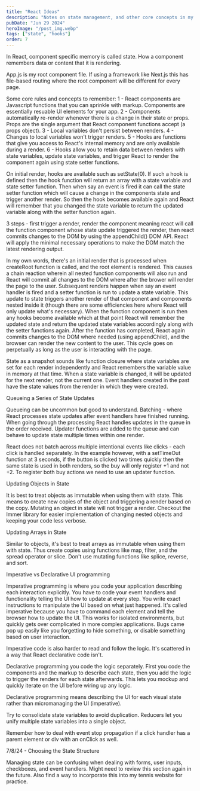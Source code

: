 ```yaml
---
title: "React Ideas"
description: "Notes on state management, and other core concepts in my own words"
pubDate: "Jun 29 2024"
heroImage: "/post_img.webp"
tags: ["state", "hooks"]
order: 7
---
```


In React, component specific memory is called state. How a component remembers data or content that it is rendering.

App.js is my root component file. If using a framework like Next.js this has file-based routing where the
root component will be different for every page.

Some core rules and concepts to remember:
1 - React components are Javascript functions that you can sprinkle with markup. Components are essentially resuable UI elements for your app.
2 - Components automatically re-render whenever there is a change in their state or props. Props are the
single argument that React component functions accept (a props object).
3 - Local variables don't persist between renders.
4 - Changes to local variables won't trigger renders.
5 - Hooks are functions that give you access to React's internal memory and are only available during a render.
6 - Hooks allow you to retain data between renders with state variables, update state variables, and trigger React to render the component again using state setter functions.

On initial render, hooks are available such as setState(0). If such a hook is defined then the hook function will return an array with a state variable and state setter function. Then when say an event is fired it can call the state setter function which will cause a change in the components state and trigger another render. So then the hook becomes available again and React will remember that you changed the state variable to return the updated variable along with the setter function again.

3 steps - first trigger a render, render the component meaning react will call the function component whose state update triggered the render, then react commits changes to the DOM by using the appendChild() DOM API. React will apply the minimal necessary operations to make the DOM match the latest rendering output.

In my own words, there's an initial render that is processed when createRoot function is called, and the root element is rendered. This causes a chain reaction wherein all nested function components will also run and React will commit all changes to the DOM where after the brower will render the page to the user. Subsequent renders happen when say an event handler is fired and a setter function is run to update a state variable. This update to state triggers another render of that component and components nested inside it (though there are some efficiencies here where React will only update what's necessary). When the function component is run then any hooks become available which at that point React will remember the updated state and return the updated state variables accordingly along with the setter functions again. After the function has completed, React again commits changes to the DOM where needed (using appendChild), and the browser can render the new content to the user. This cycle goes on perpetually as long as the user is interacting with the page.

State as a snapshot sounds like function closure where state variables are set for each render independently and React remembers the variable value in memory at that time. When a state variable is changed, it will be updated for the next render, not the current one. Event handlers created in the past have the state values from the render in which they were created.

Queueing a Series of State Updates

Queueing can be uncommon but good to understand.
Batching - where React processes state updates after event handlers have finished running. When going through the processing React handles updates in the queue in the order received.
Updater functions are added to the queue and can behave to update state multiple times within one render.

React does not batch across multiple intentional events like clicks - each click is handled separately. In the example however, with a setTimeOut function at 3 seconds, if the button is clicked two times quickly then the same state is used in both renders, so the buy will only register +1 and not +2. To register both buy actions we need to use an updater function.

Updating Objects in State

It is best to treat objects as immutable when using them with state. This means to create new copies of the object and triggering a render based on the copy. Mutating an object in state will not trigger a render. Checkout the Immer library for easier implementation of changing nested objects and keeping your code less verbose.

Updating Arrays in State

Similar to objects, it's best to treat arrays as immutable when using them with state. Thus create copies using functions like map, filter, and the spread operator or slice. Don't use mutating functions like splice, reverse, and sort.

Imperative vs Declarative UI programming

Imperative programming is where you code your application describing each interaction explicitly. You have to code your event handlers and functionality telling the UI how to update at every step. You write exact instructions to manipulate the UI based on what just happened. It's called imperative because you have to command each element and tell the browser how to update the UI. This works for isolated environments, but quickly gets over complicated in more complex applications. Bugs came pop up easily like you forgetting to hide something, or disable something based on user interaction.

Imperative code is also harder to read and follow the logic. It's scattered in a way that React declarative code isn't.

Declarative programming you code the logic separately. First you code the components and the markup to describe each state, then you add the logic to trigger the renders for each state afterwards. This lets you mockup and quickly iterate on the UI before wiring up any logic.

Declarative programming means describing the UI for each visual state rather than micromanaging the UI (imperative).

Try to consolidate state variables to avoid duplication. Reducers let you unify multiple state variables into a single object.

Remember how to deal with event stop propagation if a click handler has a parent element or div with an onClick as well.

7/8/24 - Choosing the State Structure

Managing state can be confusing when dealing with forms, user inputs, checkboxes, and event handlers. Might need to review this section again in the future. Also find a way to incorporate this into my tennis website for practice.
